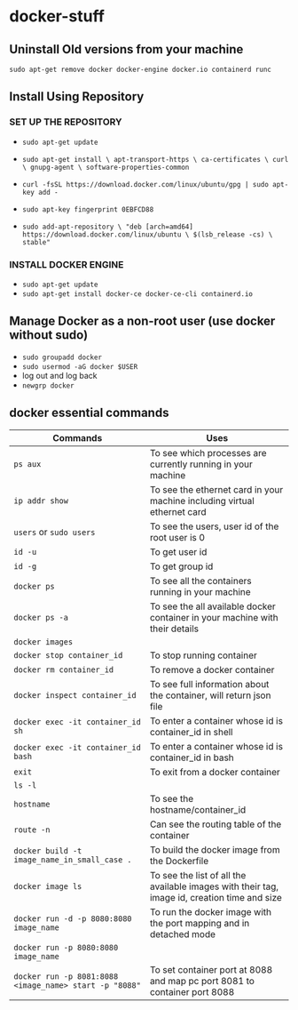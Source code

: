 # docker-stuff

## Uninstall Old versions from your machine

`sudo apt-get remove docker docker-engine docker.io containerd runc`

## Install Using Repository

### SET UP THE REPOSITORY

- `sudo apt-get update`
- `sudo apt-get install \
    apt-transport-https \
    ca-certificates \
    curl \
    gnupg-agent \
    software-properties-common`
    
- `curl -fsSL https://download.docker.com/linux/ubuntu/gpg | sudo apt-key add -`
- `sudo apt-key fingerprint 0EBFCD88`
- `sudo add-apt-repository \
   "deb [arch=amd64] https://download.docker.com/linux/ubuntu \
   $(lsb_release -cs) \
   stable"`
   
### INSTALL DOCKER ENGINE

- `sudo apt-get update`
- `sudo apt-get install docker-ce docker-ce-cli containerd.io`


## Manage Docker as a non-root user (use docker without sudo)

- `sudo groupadd docker`
- `sudo usermod -aG docker $USER`
- log out and log back
- `newgrp docker`


## docker essential commands

|Commands|Uses|
|----|----|
|`ps aux` | To see which processes are currently running in your machine|
|`ip addr show` | To see the ethernet card in your machine including virtual ethernet card|
|`users`  or `sudo users` | To see the users, user id of the root user is 0|
|`id -u` | To get user id|
|`id -g` | To get group id|
|`docker ps`| To see all the containers running in your machine |
|`docker ps -a` | To see the all available docker container in your machine with their details|
|`docker images`| |
|`docker stop container_id`| To stop running container |
|`docker rm container_id` | To remove a docker container |
|`docker inspect container_id` | To see full information about the container, will return json file|
|`docker exec -it container_id sh`| To enter a container whose id is container_id in shell|
|`docker exec -it container_id bash`| To enter a container whose id is container_id in bash|
|`exit` | To exit from a docker container|
|`ls -l`| |
|`hostname`| To see the hostname/container_id|
|`route -n`| Can see the routing table of the container|
|`docker build -t image_name_in_small_case .`| To build the docker image from the Dockerfile|
|`docker image ls`| To see the list of all the available images with their tag, image id, creation time and size|
|`docker run -d -p 8080:8080 image_name`| To run the docker image with the port mapping and in detached mode|
|`docker run -p 8080:8080 image_name`| |
|`docker run -p 8081:8088 <image_name> start -p "8088"`| To set container port at 8088 and map pc port 8081 to container port 8088 |


